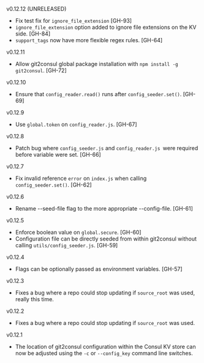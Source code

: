 v0.12.12 (UNRELEASED)

* Fix test fix for `ignore_file_extension` [GH-93]
*  `ignore_file_extension` option added to ignore file extensions on the KV side. [GH-84]
* `support_tags` now have more flexible regex rules. [GH-64]

v0.12.11

* Allow git2consul global package installation with `npm install -g git2consul`. [GH-72]

v0.12.10

* Ensure that `config_reader.read()` runs after `config_seeder.set()`. [GH-69]

v0.12.9

* Use `global.token` on `config_reader.js`. [GH-67]

v0.12.8

* Patch bug where `config_seeder.js` and `config_reader.js `were required before variable were set. [GH-66]

v0.12.7

* Fix invalid reference `error` on `index.js` when calling `config_seeder.set()`. [GH-62]

v0.12.6

* Rename --seed-file flag to the more appropriate --config-file. [GH-61]

v0.12.5

* Enforce boolean value on `global.secure`. [GH-60]
* Configuration file can be directly seeded from within git2consul without calling `utils/config_seeder.js`. [GH-59]

v0.12.4

* Flags can be optionally passed as environment variables. [GH-57]

v0.12.3

* Fixes a bug where a repo could stop updating if `source_root` was used, really this time.

v0.12.2

* Fixes a bug where a repo could stop updating if `source_root` was used.

v0.12.1

* The location of git2consul configuration within the Consul KV store can now be adjusted using the `-c` or `--config_key` command line switches.
